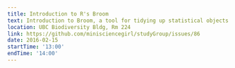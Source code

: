 ```yaml
---
title: Introduction to R's Broom
text: Introduction to Broom, a tool for tidying up statistical objects into convenient R dataframes.
location: UBC Biodiversity Bldg, Rm 224
link: https://github.com/minisciencegirl/studyGroup/issues/86
date: 2016-02-15
startTime: '13:00'
endTime: '14:00'
---
```


